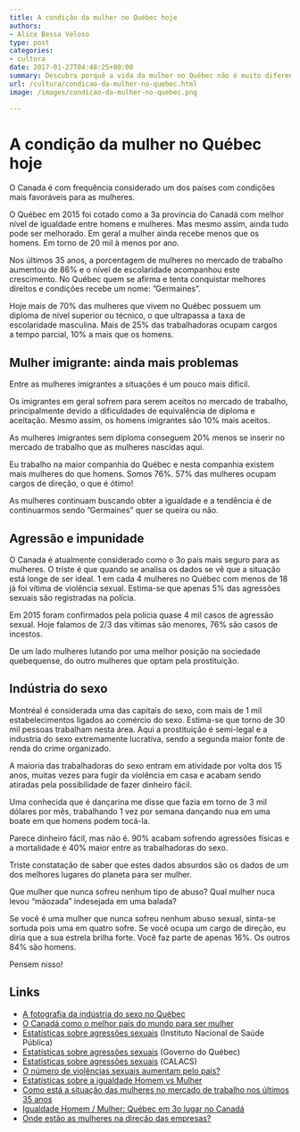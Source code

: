 ```yaml
---
title: A condição da mulher no Québec hoje
authors:
- Alice Bessa Veloso
type: post
categories:
- cultura
date: 2017-01-27T04:48:25+00:00
summary: Descubra porquê a vida da mulher no Québec não é muito diferente do resto do mundo mesmo num dos melhores países para ser mulher
url: /cultura/condicao-da-mulher-no-quebec.html
image: /images/condicao-da-mulher-no-quebec.png

---
```

# A condição da mulher no Québec hoje

O Canada é com frequência considerado um dos países com condições mais favoráveis para as mulheres.

O Québec em 2015 foi cotado como a 3a província do Canadá com melhor nível de igualdade entre homens e mulheres. Mas mesmo assim, ainda tudo pode ser melhorado. Em geral a mulher ainda recebe menos que os homens. Em torno de 20 mil à menos por ano.

Nos últimos 35 anos, a porcentagem de mulheres no mercado de trabalho aumentou de 86% e o nível de escolaridade acompanhou este crescimento. No Québec quem se afirma e tenta conquistar melhores direitos e condições recebe um nome: &#8221;Germaines&#8221;.

Hoje mais de 70% das mulheres que vivem no Québec possuem um diploma de nível superior ou técnico, o que ultrapassa a taxa de escolaridade masculina. Mais de 25% das trabalhadoras ocupam cargos a tempo parcial, 10% a mais que os homens.

## Mulher imigrante: ainda mais problemas

Entre as mulheres imigrantes a situações é um pouco mais difícil.

Os imigrantes em geral sofrem para serem aceitos no mercado de trabalho, principalmente devido a dificuldades de equivalência de diploma e aceitação. Mesmo assim, os homens imigrantes são 10% mais aceitos.

As mulheres imigrantes sem diploma conseguem 20% menos se inserir no mercado de trabalho que as mulheres nascidas aqui.

Eu trabalho na maior companhia do Québec e nesta companhia existem mais mulheres do que homens. Somos 76%. 57% das mulheres ocupam cargos de direção, o que é ótimo!

As mulheres continuam buscando obter a igualdade e a tendência é de continuarmos sendo &#8221;Germaines&#8221; quer se queira ou não.

## Agressão e impunidade

O Canada é atualmente considerado como o 3o país mais seguro para as mulheres. O triste é que quando se analisa os dados se vê que a situação está longe de ser ideal.
1 em cada 4 mulheres no Québec com menos de 18 já foi vítima de violência sexual. Estima-se que apenas 5% das agressões sexuais são registradas na polícia.

Em 2015 foram confirmados pela polícia quase 4 mil casos de agressão sexual.
Hoje falamos de 2/3 das vítimas são menores, 76% são casos de incestos.

De um lado mulheres lutando por uma melhor posição na sociedade quebequense, do outro mulheres que optam pela prostituição.

## Indústria do sexo

Montréal é considerada uma das capitais do sexo, com mais de 1 mil estabelecimentos ligados ao comércio do sexo. Estima-se que torno de 30 mil pessoas trabalham nesta área. Aqui a prostituição é semi-legal e a industria do sexo extremamente lucrativa, sendo a segunda maior fonte de renda do crime organizado.

A maioria das trabalhadoras do sexo entram em atividade por volta dos 15 anos, muitas vezes para fugir da violência em casa e acabam sendo atiradas pela possibilidade de fazer dinheiro fácil.

Uma conhecida que é dançarina me disse que fazia em torno de 3 mil dólares por mês, trabalhando 1 vez por semana dançando nua em uma boate em que homens podem tocá-la.

Parece dinheiro fácil, mas não é. 90% acabam sofrendo agressões físicas e a mortalidade é 40% maior entre as trabalhadoras do sexo.

Triste constatação de saber que estes dados absurdos são os dados de um dos melhores lugares do planeta para ser mulher.

Que mulher que nunca sofreu nenhum tipo de abuso? Qual mulher nuca levou &#8220;mãozada&#8221; indesejada em uma balada?

Se você é uma mulher que nunca sofreu nenhum abuso sexual, sinta-se sortuda pois uma em quatro sofre. Se você ocupa um cargo de direção, eu diria que a sua estrela brilha forte. Você faz parte de apenas 16%. Os outros 84% são homens.

Pensem nisso!

## Links

  * [A fotografia da indústria do sexo no Québec][1]
  * [O Canadá como o melhor país do mundo para ser mulher][2]
  * [Estatísticas sobre agressões sexuais][3] (Instituto Nacional de Saúde Pública)
  * [Estatísticas sobre agressões sexuais][4] (Governo do Québec)
  * [Estatísticas sobre agressões sexuais][5] (CALACS)
  * [O número de violências sexuais aumentam pelo país?][6]
  * [Estatísticas sobre a igualdade Homem vs Mulher][7]
  * [Como está a situação das mulheres no mercado de trabalho nos últimos 35 anos][8]
  * [Igualdade Homem / Mulher: Québec em 3o lugar no Canadá][9]
  * [Onde estão as mulheres na direção das empresas?][10]

&nbsp;

&nbsp;

 [1]: http://www.lacles.org/wp/wp-content/uploads/Sommaire-portrait-final-CLES-2.pdf
 [2]: http://www.lefigaro.fr/international/2012/06/12/01003-20120612ARTFIG00754-le-canada-en-tete-des-pays-o-les-femmes-vivent-le-mieux.php
 [3]: https://www.inspq.qc.ca/agression-sexuelle/comprendre/statistiques
 [4]: http://www.agressionssexuelles.gouv.qc.ca/fr/mieux-comprendre/statistiques.php
 [5]: http://www.rqcalacs.qc.ca/statistiques.php
 [6]: http://quebec.huffingtonpost.ca/2016/10/26/le-nombre-de-viols-est-il-en-hausse-au-pays_n_12663588.html
 [7]: https://www.csf.gouv.qc.ca/wp-content/uploads/portrait_national_egalite_2016.pdf
 [8]: http://www.stat.gouv.qc.ca/statistiques/travail-remuneration/bulletins/cap-remuneration-201603.pdf
 [9]: http://www.lapresse.ca/le-soleil/actualites/societe/201507/15/01-4885768-egalite-homme-femme-quebec-3e-au-canada.php
 [10]: http://www4.fsa.ulaval.ca/wp-content/uploads/2015/06/f_doc_synthese_femmes.pdf